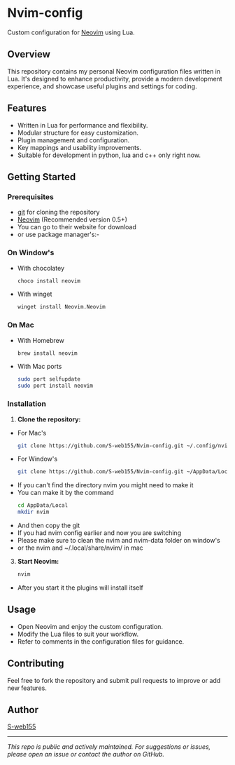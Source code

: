 # Nvim-config

Custom configuration for [Neovim](https://neovim.io/) using Lua.

## Overview

This repository contains my personal Neovim configuration files written in Lua. It's designed to enhance productivity, provide a modern development experience, and showcase useful plugins and settings for coding.

## Features

- Written in Lua for performance and flexibility.
- Modular structure for easy customization.
- Plugin management and configuration.
- Key mappings and usability improvements.
- Suitable for development in python, lua and c++ only right now.

## Getting Started

### Prerequisites

- [git](https://git-scm.com/) for cloning the repository
- [Neovim](https://neovim.io/) (Recommended version 0.5+)
- You can go to their website for download
- or use package manager's:-
### On Window's
- With chocolatey
  ```bash
  choco install neovim
  ```
- With winget
  ```bash
  winget install Neovim.Neovim
  ```
### On Mac
- With Homebrew
  ```bash
  brew install neovim
  ```
- With Mac ports
  ```bash
  sudo port selfupdate
  sudo port install neovim
  ```
### Installation

1. **Clone the repository:**
- For Mac's
   ```bash
   git clone https://github.com/S-web155/Nvim-config.git ~/.config/nvim
   ```
- For Window's
  ```bash
  git clone https://github.com/S-web155/Nvim-config.git ~/AppData/Local/nvim
  ```
- If you can't find the directory nvim you might need to make it
- You can make it by the command
  ```bash
  cd AppData/Local
  mkdir nvim
  ```
- And then copy the git
- If you had nvim config earlier and now you are switching
- Please make sure to clean the nvim and nvim-data folder on window's
- or the nvim and ~/.local/share/nvim/ in mac

3. **Start Neovim:**
   ```bash
   nvim
   ```
- After you start it the plugins will install itself

## Usage

- Open Neovim and enjoy the custom configuration.
- Modify the Lua files to suit your workflow.
- Refer to comments in the configuration files for guidance.

## Contributing

Feel free to fork the repository and submit pull requests to improve or add new features.

## Author

[S-web155](https://github.com/S-web155)

---

*This repo is public and actively maintained. For suggestions or issues, please open an issue or contact the author on GitHub.*
